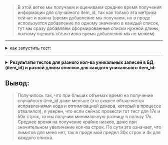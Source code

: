 
> В этой ветке мы получаем и оцениваем среднее время получения информации для случайного item_id, так как только эта метрика сейчас и важна (время добавление мы получаем, но в проде используется добавление по одному значению в каждый список, тут мы сразу добавляем сформированные списки нужной длины, поэтому оценить объективно время добавления мы не можем)

---

<details>
  <summary>как запустить тест:</summary>
- создаем образ для тестируемой БД и запускаем контейнер (инструкции в комментариях в Dockerfil'ах)
- pipenv install (можно с --ignore-pipfile)
- внутри файла с тестом (.py) есть конфиг, это и есть тестовые условия, которые можно менять
- запустить .py код
  
</details>

>
---
>

<details>
  <summary style="font-weight: bold;">Результаты тестов для разного кол-ва уникальных записей в БД (item_id) и разной длины списков для каждого уникального item_id:</summary>
  
  <ul>
    <li>
      <details>
        <summary>latest postgres:16.1, 1 таблица, 17к строк:</summary>
        <img src="postgres_simple_1_table\results\select_performance_plot_for_17k_unique_rows.png">
      </details>
    </li>
  </ul>
  
  <ul>
    <li>
      <details>
        <summary>latest postgres:16.1, 1 таблица, 50к строк:</summary>
        <img src="postgres_simple_1_table\results\select_performance_plot_for_50k_unique_rows.png">
      </details>
    </li>
  </ul>
  
</details>


 ## Вывод:
 > Получилось так, что при бльших объемах время на получение случайного item_id даже меньше (это скорее объясняется исправлениями кода и оптимизацией докера, который в процессе отвалился), я уверен, что если сейчас провести тот тест для 17к и 50к строк, то мы получим минимальную разницу в пользу 17к. 
> Среднее время на получение крайне низкое, даже при значительном увеличение кол-ва строк. По сути это означает, что лимитов для меня нет, так в проде мой предел 30к строк и 4к для каждого списка.